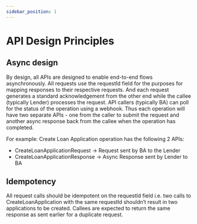 ```yaml
---
sidebar_position: 1
---
```


# API Design Principles

## Async design

By design, all APIs are designed to enable end-to-end flows asynchronously. All requests use the requestId field for the purposes for mapping responses to their respective requests. And each request generates a standard acknowledgement from the other end while the callee (typically Lender) processes the request. API callers (typically BA) can poll for the status of the operation using a webhook. Thus each operation will have two separate APIs - one from the caller to submit the request and another async response back from the callee when the operation has completed.

For example: Create Loan Application operation has the following 2 APIs:
- CreateLoanApplicationRequest -> Request sent by BA to the Lender
- CreateLoanApplicationResponse -> Async Response sent by Lender to BA


## Idempotency

All request calls should be idempotent on the requestId field i.e. two calls to CreateLoanApplication with the same requestId shouldn’t result in two applications to be created. Callees are expected to return the same response as sent earlier for a duplicate request.
